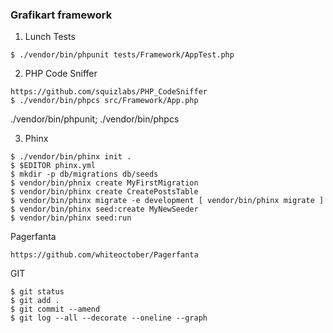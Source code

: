 ### Grafikart framework


1. Lunch Tests 
```
$ ./vendor/bin/phpunit tests/Framework/AppTest.php
```

2. PHP Code Sniffer 
```
https://github.com/squizlabs/PHP_CodeSniffer
$ ./vendor/bin/phpcs src/Framework/App.php
```

./vendor/bin/phpunit; ./vendor/bin/phpcs



3. Phinx 
```
$ ./vendor/bin/phinx init .
$ $EDITOR phinx.yml
$ mkdir -p db/migrations db/seeds
$ vendor/bin/phnix create MyFirstMigration
$ vendor/bin/phinx create CreatePostsTable
$ vendor/bin/phinx migrate -e development [ vendor/bin/phinx migrate ]
$ vendor/bin/phinx seed:create MyNewSeeder
$ vendor/bin/phinx seed:run
```


Pagerfanta 
```
https://github.com/whiteoctober/Pagerfanta
```


GIT 
```
$ git status
$ git add .
$ git commit --amend
$ git log --all --decorate --oneline --graph
```